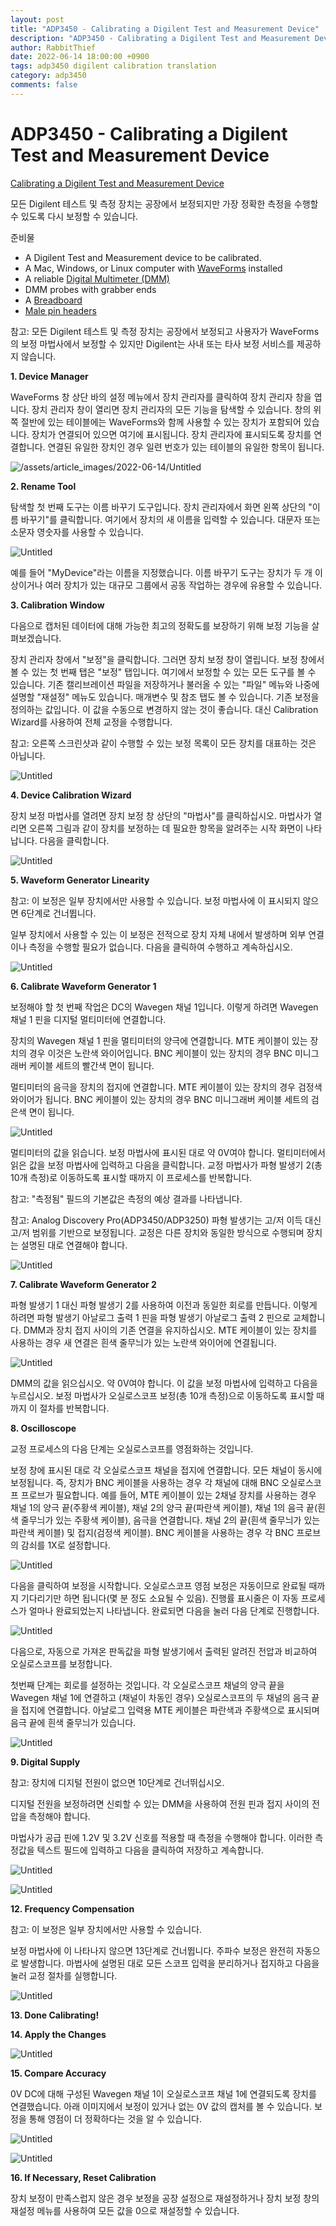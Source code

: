 ```yaml
---
layout: post
title: "ADP3450 - Calibrating a Digilent Test and Measurement Device"
description: "ADP3450 - Calibrating a Digilent Test and Measurement Device 번역"
author: RabbitThief
date: 2022-06-14 18:00:00 +0900
tags: adp3450 digilent calibration translation 
category: adp3450
comments: false
---	
```





# ADP3450 - Calibrating a Digilent Test and Measurement Device

[Calibrating a Digilent Test and Measurement Device](https://digilent.com/reference/test-and-measurement/guides/waveforms-calibration)

모든 Digilent 테스트 및 측정 장치는 공장에서 보정되지만 가장 정확한 측정을 수행할 수 있도록 다시 보정할 수 있습니다.

준비물

- A Digilent Test and Measurement device to be calibrated.
- A Mac, Windows, or Linux computer with [WaveForms](https://digilent.com/reference/software/waveforms/waveforms-3/start) installed
- A reliable [Digital Multimeter (DMM)](https://digilent.com/shop/ms8217-autorange-digital-multimeter/)
- DMM probes with grabber ends
- A [Breadboard](https://digilent.com/shop/solderless-breadboard-kit-small/)
- [Male pin headers](https://digilent.com/shop/6-pin-header-gender-changer-5-pack/)

참고: 모든 Digilent 테스트 및 측정 장치는 공장에서 보정되고 사용자가 WaveForms의 보정 마법사에서 보정할 수 있지만 Digilent는 사내 또는 타사 보정 서비스를 제공하지 않습니다.

****1. Device Manager****

WaveForms 창 상단 바의 설정 메뉴에서 장치 관리자를 클릭하여 장치 관리자 창을 엽니다. 장치 관리자 창이 열리면 장치 관리자의 모든 기능을 탐색할 수 있습니다. 창의 위쪽 절반에 있는 테이블에는 WaveForms와 함께 사용할 수 있는 장치가 포함되어 있습니다. 장치가 연결되어 있으면 여기에 표시됩니다. 장치 관리자에 표시되도록 장치를 연결합니다. 연결된 유일한 장치인 경우 일련 번호가 있는 테이블의 유일한 항목이 됩니다.

![/assets/article_images/2022-06-14/Untitled](/assets/article_images/2022-06-14/Untitled.png)

****2. Rename Tool****

탐색할 첫 번째 도구는 이름 바꾸기 도구입니다. 장치 관리자에서 화면 왼쪽 상단의 "이름 바꾸기"를 클릭합니다. 여기에서 장치의 새 이름을 입력할 수 있습니다. 대문자 또는 소문자 영숫자를 사용할 수 있습니다.

![Untitled](/assets/article_images/2022-06-14/Untitled1.png)

예를 들어 "MyDevice"라는 이름을 지정했습니다. 이름 바꾸기 도구는 장치가 두 개 이상이거나 여러 장치가 있는 대규모 그룹에서 공동 작업하는 경우에 유용할 수 있습니다.

****3. Calibration Window****

다음으로 캡처된 데이터에 대해 가능한 최고의 정확도를 보장하기 위해 보정 기능을 살펴보겠습니다. 

장치 관리자 창에서 "보정"을 클릭합니다. 그러면 장치 보정 창이 열립니다. 보정 창에서 볼 수 있는 첫 번째 탭은 "보정" 탭입니다. 여기에서 보정할 수 있는 모든 도구를 볼 수 있습니다. 기존 캘리브레이션 파일을 저장하거나 불러올 수 있는 "파일" 메뉴와 나중에 설명할 "재설정" 메뉴도 있습니다. 매개변수 및 참조 탭도 볼 수 있습니다. 기존 보정을 정의하는 값입니다. 이 값을 수동으로 변경하지 않는 것이 좋습니다. 대신 Calibration Wizard를 사용하여 전체 교정을 수행합니다. 

참고: 오른쪽 스크린샷과 같이 수행할 수 있는 보정 목록이 모든 장치를 대표하는 것은 아닙니다.

![Untitled](/assets/article_images/2022-06-14/Untitled2.png)

****4. Device Calibration Wizard****

장치 보정 마법사를 열려면 장치 보정 창 상단의 "마법사"를 클릭하십시오. 마법사가 열리면 오른쪽 그림과 같이 장치를 보정하는 데 필요한 항목을 알려주는 시작 화면이 나타납니다. 다음을 클릭합니다.

![Untitled](/assets/article_images/2022-06-14/Untitled3.png)

****5. Waveform Generator Linearity****

참고: 이 보정은 일부 장치에서만 사용할 수 있습니다. 보정 마법사에 이 표시되지 않으면 6단계로 건너뜁니다. 

일부 장치에서 사용할 수 있는 이 보정은 전적으로 장치 자체 내에서 발생하며 외부 연결이나 측정을 수행할 필요가 없습니다. 다음을 클릭하여 수행하고 계속하십시오.

![Untitled](/assets/article_images/2022-06-14/Untitled4.png)

****6. Calibrate Waveform Generator 1****

보정해야 할 첫 번째 작업은 DC의 Wavegen 채널 1입니다. 이렇게 하려면 Wavegen 채널 1 핀을 디지털 멀티미터에 연결합니다. 

장치의 Wavegen 채널 1 핀을 멀티미터의 양극에 연결합니다. MTE 케이블이 있는 장치의 경우 이것은 노란색 와이어입니다. BNC 케이블이 있는 장치의 경우 BNC 미니그래버 케이블 세트의 빨간색 면이 됩니다. 

멀티미터의 음극을 장치의 접지에 연결합니다. MTE 케이블이 있는 장치의 경우 검정색 와이어가 됩니다. BNC 케이블이 있는 장치의 경우 BNC 미니그래버 케이블 세트의 검은색 면이 됩니다.

![Untitled](/assets/article_images/2022-06-14/Untitled5.png)

멀티미터의 값을 읽습니다. 보정 마법사에 표시된 대로 약 0V여야 합니다. 멀티미터에서 읽은 값을 보정 마법사에 입력하고 다음을 클릭합니다. 교정 마법사가 파형 발생기 2(총 10개 측정)로 이동하도록 표시할 때까지 이 프로세스를 반복합니다. 

참고: "측정됨" 필드의 기본값은 측정의 예상 결과를 나타냅니다. 

참고: Analog Discovery Pro(ADP3450/ADP3250) 파형 발생기는 고/저 이득 대신 고/저 범위를 기반으로 보정됩니다. 교정은 다른 장치와 동일한 방식으로 수행되며 장치는 설명된 대로 연결해야 합니다.

![Untitled](/assets/article_images/2022-06-14/Untitled6.png)

****7. Calibrate Waveform Generator 2****

파형 발생기 1 대신 파형 발생기 2를 사용하여 이전과 동일한 회로를 만듭니다. 이렇게 하려면 파형 발생기 아날로그 출력 1 핀을 파형 발생기 아날로그 출력 2 핀으로 교체합니다. DMM과 장치 접지 사이의 기존 연결을 유지하십시오. MTE 케이블이 있는 장치를 사용하는 경우 새 연결은 흰색 줄무늬가 있는 노란색 와이어에 연결됩니다.

![Untitled](/assets/article_images/2022-06-14/Untitled7.png)

DMM의 값을 읽으십시오. 약 0V여야 합니다. 이 값을 보정 마법사에 입력하고 다음을 누르십시오. 보정 마법사가 오실로스코프 보정(총 10개 측정)으로 이동하도록 표시할 때까지 이 절차를 반복합니다.

****8. Oscilloscope****

교정 프로세스의 다음 단계는 오실로스코프를 영점화하는 것입니다. 

보정 창에 표시된 대로 각 오실로스코프 채널을 접지에 연결합니다. 모든 채널이 동시에 보정됩니다. 즉, 장치가 BNC 케이블을 사용하는 경우 각 채널에 대해 BNC 오실로스코프 프로브가 필요합니다. 예를 들어, MTE 케이블이 있는 2채널 장치를 사용하는 경우 채널 1의 양극 끝(주황색 케이블), 채널 2의 양극 끝(파란색 케이블), 채널 1의 음극 끝(흰색 줄무늬가 있는 주황색 케이블), 음극을 연결합니다. 채널 2의 끝(흰색 줄무늬가 있는 파란색 케이블) 및 접지(검정색 케이블). BNC 케이블을 사용하는 경우 각 BNC 프로브의 감쇠를 1X로 설정합니다.

![Untitled](/assets/article_images/2022-06-14/Untitled8.png)

다음을 클릭하여 보정을 시작합니다. 오실로스코프 영점 보정은 자동이므로 완료될 때까지 기다리기만 하면 됩니다(몇 분 정도 소요될 수 있음). 진행률 표시줄은 이 자동 프로세스가 얼마나 완료되었는지 나타냅니다. 완료되면 다음을 눌러 다음 단계로 진행합니다.

![Untitled](/assets/article_images/2022-06-14/Untitled9.png)

다음으로, 자동으로 가져온 판독값을 파형 발생기에서 출력된 알려진 전압과 비교하여 오실로스코프를 보정합니다. 

첫번째 단계는 회로를 설정하는 것입니다. 각 오실로스코프 채널의 양극 끝을 Wavegen 채널 1에 연결하고 (채널이 차동인 경우) 오실로스코프의 두 채널의 음극 끝을 접지에 연결합니다. 아날로그 입력용 MTE 케이블은 파란색과 주황색으로 표시되며 음극 끝에 흰색 줄무늬가 있습니다.

![Untitled](/assets/article_images/2022-06-14/Untitled10.png)

****9. Digital Supply****

참고: 장치에 디지털 전원이 없으면 10단계로 건너뛰십시오. 

디지털 전원을 보정하려면 신뢰할 수 있는 DMM을 사용하여 전원 핀과 접지 사이의 전압을 측정해야 합니다.

마법사가 공급 핀에 1.2V 및 3.2V 신호를 적용할 때 측정을 수행해야 합니다. 이러한 측정값을 텍스트 필드에 입력하고 다음을 클릭하여 저장하고 계속합니다.

![Untitled](/assets/article_images/2022-06-14/Untitled11.png)

![Untitled](/assets/article_images/2022-06-14/Untitled12.png)

****12. Frequency Compensation****

참고: 이 보정은 일부 장치에서만 사용할 수 있습니다. 

보정 마법사에 이 나타나지 않으면 13단계로 건너뜁니다. 주파수 보정은 완전히 자동으로 발생합니다. 마법사에 설명된 대로 모든 스코프 입력을 분리하거나 접지하고 다음을 눌러 교정 절차를 실행합니다.

![Untitled](/assets/article_images/2022-06-14/Untitled13.png)

****13. Done Calibrating!****

****14. Apply the Changes****

![Untitled](/assets/article_images/2022-06-14/Untitled14.png)

****15. Compare Accuracy****

0V DC에 대해 구성된 Wavegen 채널 1이 오실로스코프 채널 1에 연결되도록 장치를 연결했습니다. 아래 이미지에서 보정이 있거나 없는 0V 값의 캡처를 볼 수 있습니다. 보정을 통해 영점이 더 정확하다는 것을 알 수 있습니다.

![Untitled](/assets/article_images/2022-06-14/Untitled15.png)

![Untitled](/assets/article_images/2022-06-14/Untitled16.png)

****16. If Necessary, Reset Calibration****

장치 보정이 만족스럽지 않은 경우 보정을 공장 설정으로 재설정하거나 장치 보정 창의 재설정 메뉴를 사용하여 모든 값을 0으로 재설정할 수 있습니다.